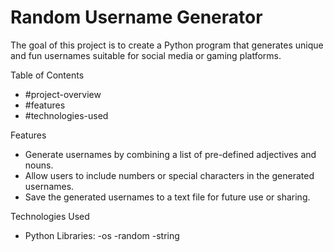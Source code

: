 <h1>Random Username Generator</h1>

The goal of this project is to create a Python program that generates unique and fun usernames
suitable for social media or gaming platforms.

Table of Contents
- #project-overview
- #features
- #technologies-used


Features
- Generate usernames by combining a list of pre-defined adjectives and nouns.
- Allow users to include numbers or special characters in the generated usernames.
- Save the generated usernames to a text file for future use or sharing.

Technologies Used
- Python Libraries:
    -os
    -random
    -string

